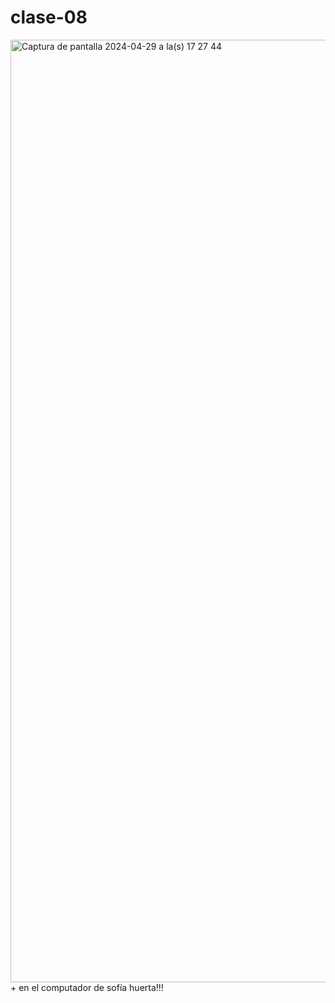 # clase-08
<img width="1508" alt="Captura de pantalla 2024-04-29 a la(s) 17 27 44" src="https://github.com/vaalentinya/dis9034-2024-1/assets/163034795/b168f925-09db-42e5-a7dc-68849dd6c676">
<br> + en el computador de sofía huerta!!!
